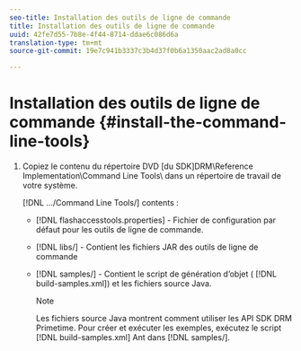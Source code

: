 ```yaml
---
seo-title: Installation des outils de ligne de commande
title: Installation des outils de ligne de commande
uuid: 42fe7d55-7b8e-4f44-8714-ddae6c086d6a
translation-type: tm+mt
source-git-commit: 19e7c941b3337c3b4d37f0b6a1350aac2ad8a0cc

---
```



# Installation des outils de ligne de commande {#install-the-command-line-tools}

1. Copiez le contenu du répertoire DVD [du SDK]DRM\Reference Implementation\Command Line Tools\ dans un répertoire de travail de votre système.

   [!DNL .../Command Line Tools/] contents :

   * [!DNL flashaccesstools.properties] - Fichier de configuration par défaut pour les outils de ligne de commande.
   * [!DNL libs/] - Contient les fichiers JAR des outils de ligne de commande
   * [!DNL samples/] - Contient le script de génération d’objet ( [!DNL build-samples.xml]) et les fichiers source Java.

      >[!NOTE]
      >
      >Les fichiers source Java montrent comment utiliser les API SDK DRM Primetime. Pour créer et exécuter les exemples, exécutez le script [!DNL build-samples.xml] Ant dans [!DNL samples/].